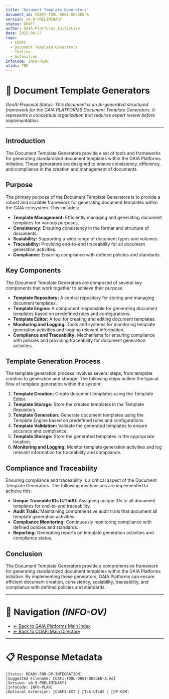 ```yaml
---
title: "Document Template Generators"
document_id: COAFI-TOOL-0001-DOCGEN-A
version: v0.9-PRELIMINARY
status: DRAFT
author: GAIA Platforms Initiative
date: 2025-04-27
tags:
  - COAFI
  - Document Template Generators
  - Tooling
  - Automation
infoCode: INFO-PLAN
utids: TBD
---
```


# 📜 Document Template Generators

*GenAI Proposal Status: This document is an AI-generated structured framework for the GAIA PLATFORMS Document Template Generators. It represents a conceptual organization that requires expert review before implementation.*

---

## Introduction

The Document Template Generators provide a set of tools and frameworks for generating standardized document templates within the GAIA Platforms initiative. These generators are designed to ensure consistency, efficiency, and compliance in the creation and management of documents.

## Purpose

The primary purpose of the Document Template Generators is to provide a robust and scalable framework for generating document templates within the GAIA ecosystem. This includes:

- **Template Management:** Efficiently managing and generating document templates for various purposes.
- **Consistency:** Ensuring consistency in the format and structure of documents.
- **Scalability:** Supporting a wide range of document types and volumes.
- **Traceability:** Providing end-to-end traceability for all document generation activities.
- **Compliance:** Ensuring compliance with defined policies and standards.

## Key Components

The Document Template Generators are composed of several key components that work together to achieve their purpose:

- **Template Repository:** A central repository for storing and managing document templates.
- **Template Engine:** A component responsible for generating document templates based on predefined rules and configurations.
- **Template Editor:** A tool for creating and editing document templates.
- **Monitoring and Logging:** Tools and systems for monitoring template generation activities and logging relevant information.
- **Compliance and Traceability:** Mechanisms for ensuring compliance with policies and providing traceability for document generation activities.

## Template Generation Process

The template generation process involves several steps, from template creation to generation and storage. The following steps outline the typical flow of template generation within the system:

1. **Template Creation:** Create document templates using the Template Editor.
2. **Template Storage:** Store the created templates in the Template Repository.
3. **Template Generation:** Generate document templates using the Template Engine based on predefined rules and configurations.
4. **Template Validation:** Validate the generated templates to ensure accuracy and compliance.
5. **Template Storage:** Store the generated templates in the appropriate location.
6. **Monitoring and Logging:** Monitor template generation activities and log relevant information for traceability and compliance.

## Compliance and Traceability

Ensuring compliance and traceability is a critical aspect of the Document Template Generators. The following mechanisms are implemented to achieve this:

- **Unique Traceable IDs (UTidS):** Assigning unique IDs to all document templates for end-to-end traceability.
- **Audit Trails:** Maintaining comprehensive audit trails that document all template generation activities.
- **Compliance Monitoring:** Continuously monitoring compliance with defined policies and standards.
- **Reporting:** Generating reports on template generation activities and compliance status.

## Conclusion

The Document Template Generators provide a comprehensive framework for generating standardized document templates within the GAIA Platforms initiative. By implementing these generators, GAIA Platforms can ensure efficient document creation, consistency, scalability, traceability, and compliance with defined policies and standards.

---

# 🧭 Navigation *(INFO-OV)*
- [← Back to GAIA Platforms Main Index](../../README.md)
- [← Back to COAFI Main Directory](../README.md)

---

# 📋 Response Metadata
```plaintext
[Status: READY-FOR-GP-INTEGRATION]
[Suggested Filename: COAFI-TOOL-0001-DOCGEN-A.md]
[Version: v0.9-PRELIMINARY]
[InfoCode: INFO-PLAN]
[Optional Extension: 🔹COAFI-EXT | 🔹TLS-UTidS | 🔹GP-COM]
```
